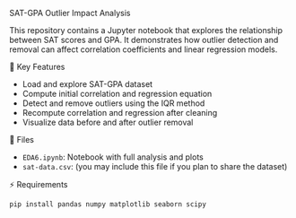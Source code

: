 SAT-GPA Outlier Impact Analysis

This repository contains a Jupyter notebook that explores the relationship between SAT scores and GPA. It demonstrates how outlier detection and removal can affect correlation coefficients and linear regression models.

 📌 Key Features

- Load and explore SAT-GPA dataset
- Compute initial correlation and regression equation
- Detect and remove outliers using the IQR method
- Recompute correlation and regression after cleaning
- Visualize data before and after outlier removal

 📂 Files

- `EDA6.ipynb`: Notebook with full analysis and plots
- `sat-data.csv`: (you may include this file if you plan to share the dataset)

 ⚡ Requirements

```bash
pip install pandas numpy matplotlib seaborn scipy
